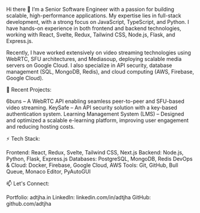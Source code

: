 Hi there 👋
I’m a Senior Software Engineer with a passion for building scalable, high-performance applications. My expertise lies in full-stack development, with a strong focus on JavaScript, TypeScript, and Python. 
I have hands-on experience in both frontend and backend technologies, working with React, Svelte, Redux, Tailwind CSS, Node.js, Flask, and Express.js.

Recently, I have worked extensively on video streaming technologies using WebRTC, SFU architectures, and Mediasoup, deploying scalable media servers on Google Cloud. 
I also specialize in API security, database management (SQL, MongoDB, Redis), and cloud computing (AWS, Firebase, Google Cloud).

🔭 Recent Projects:

6buns – A WebRTC API enabling seamless peer-to-peer and SFU-based video streaming.
KeySafe – An API security solution with a key-based authentication system.
Learning Management System (LMS) – Designed and optimized a scalable e-learning platform, improving user engagement and reducing hosting costs.

⚡ Tech Stack:

Frontend: React, Redux, Svelte, Tailwind CSS, Next.js
Backend: Node.js, Python, Flask, Express.js
Databases: PostgreSQL, MongoDB, Redis
DevOps & Cloud: Docker, Firebase, Google Cloud, AWS
Tools: Git, GitHub, Bull Queue, Monaco Editor, PyAutoGUI

📫 Let's Connect:

Portfolio: adtjha.in
LinkedIn: linkedin.com/in/adtjha
GitHub: github.com/adtjha
